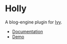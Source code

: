 # Holly

A blog-engine plugin for [Ivy](https://github.com/dmulholl/ivy).

* [Documentation](http://www.dmulholl.com/dev/holly.html)
* [Demo](http://www.dmulholl.com/demos/holly/)

